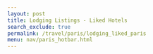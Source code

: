```yaml
---
layout: post
title: Lodging Listings - Liked Hotels
search_exclude: true
permalink: /travel/paris/lodging_liked_paris
menu: nav/paris_hotbar.html
---
```

<head>
  <link rel="stylesheet" href="../../assets/css/travel/lodging.css" />
</head>

<body>
    <main class="main-content" id="main-content">
        <div id="hotelCount"></div>
    </main>
</body>

<script type="module">

import { pythonURI, fetchOptions } from '{{ site.baseurl }}/assets/js/api/config.js';

document.addEventListener("DOMContentLoaded", (event) => {
    fetchLikedHotels();
});

async function fetchLikedHotels() {
    try {
        const response = await fetch(`${pythonURI}/api/hotel`, {...fetchOptions});

        if (!response.ok) {
            throw new Error('Failed to fetch hotels: ' + response.statusText);
        }

        const data = await response.json();
        var hotelCount = data.length || 0;

        document.getElementById('hotelCount').innerHTML = `<h2>You have liked ${hotelCount} hotels!</h2>`;

        const body = document.getElementById('main-content');

        data.forEach(item => {

            const card = document.createElement('div');
            card.className = 'card';
            card.innerHTML = `
                <h2>${item.hotel}</h2>
                <p>${item.city}, ${item.country}</p>
                <p>Rating added by <span class='user_id'>${item.user_id}</span></p>
            `;

            const starsContainer = document.createElement("div");
            starsContainer.className = "stars-container";
            let selectedRating = item.rating;


            for (let i = 1; i <= 5; i++) {
                const star = document.createElement("span");
                star.className = "star";
                star.textContent = "★";
                star.dataset.value = i;
                star.onclick = () => {
                    selectedRating = i;
                    updateStars(starsContainer, selectedRating);
                    putHotelData(item.id, i)
                };
                starsContainer.appendChild(star);
            }

            updateStars(starsContainer, selectedRating);

            card.appendChild(starsContainer);

            const removeButton = document.createElement("button");
            removeButton.className = "remove-button";
            removeButton.textContent = "Remove";
            removeButton.onclick = () => {
                deleteHotel(item.id);
                hotelCount -= 1;
                document.getElementById('hotelCount').innerHTML = `<h2>You have liked ${hotelCount} hotels!</h2>`;
                card.remove();
            };
            card.appendChild(removeButton);

            body.appendChild(card);

        });
    } catch (error) {
        console.error('Error fetching data:', error);
    }
}

function handleKeyPress(event, id) {
    if (event.key === 'Enter') {
        event.preventDefault();
        const newRating = event.target.textContent;
        putHotelData(id, newRating);
    }
}

function updateStars(container, rating) {
    const stars = container.querySelectorAll(".star");
    stars.forEach((star, index) => {
        if (index < rating) {
            star.style.color = "gold";
        } else {
            star.style.color = "gray";
        }
    });
}

async function putHotelData(id, newRating) {
    
    const putData = {
        id: id,
        rating: parseInt(newRating)
    };

    try {
        const response = await fetch(`${pythonURI}/api/hotel`, {
            ...fetchOptions,
            method: 'PUT',
            body: JSON.stringify(putData)
        });

        if (!response.ok) {
            throw new Error(`HTTP error! Status: ${response.status}`);
        }

        const data = await response.json();
        console.log('Put response:', data);
    } catch (error) {
        console.error("Error putting data:", error);
    }
}

async function deleteHotel(id) {

    const deleteData = {
        id: id,
    };

    try {
        const response = await fetch(`${pythonURI}/api/hotel`, {
            ...fetchOptions,
            method: 'DELETE',
            body: JSON.stringify(deleteData)
        });

        if (!response.ok) {
            throw new Error(`HTTP error! Status: ${response.status}`);
        }

        const data = await response.json();
        console.log('Delete response:', data);
    } catch (error) {
        console.error("Error deleting data:", error);
    }
}


</script>